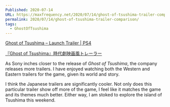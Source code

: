 ```yaml
---
Published: 2020-07-14
URL: https://maxfrequency.net/2020/07/14/ghost-of-tsushima-trailer-comparison/
permalink: 2020/07/14/ghost-of-tsushima-trailer-comparison/
tags:
  - GhostOfTsushima
---
```

[Ghost of Tsushima – Launch Trailer | PS4](https://youtu.be/Vt-8RG1jxzg)

[『Ghost of Tsushima』時代劇映画風トレーラー](https://youtu.be/ZvF_dv5-aRI)

As Sony inches closer to the release of *Ghost of Tsushima*, the company releases more trailers. I have enjoyed watching both the Western and Eastern trailers for the game, given its world and story. 

I think the Japanese trailers are significantly cooler. Not only does this particular trailer show off more of the game, I feel like it matches the game and its themes much better. Either way, I am stoked to explore the island of Tsushima this weekend.